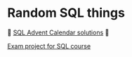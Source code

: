 # Random SQL things

🎄 [SQL Advent Calendar solutions](Advent_Calendar) 🎄

[Exam project for SQL course](https://github.com/PieRatCat/SQL-stuff/tree/f6ff27a8beeba68d334af71b661c2d4049959749/SQL_kunskapskontroll)
